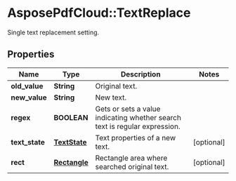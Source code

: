 ﻿# AsposePdfCloud::TextReplace
Single text replacement setting.

## Properties
Name | Type | Description | Notes
------------ | ------------- | ------------- | -------------
**old_value** | **String** | Original text. | 
**new_value** | **String** | New text. | 
**regex** | **BOOLEAN** | Gets or sets a value indicating whether search text is regular expression. | 
**text_state** | [**TextState**](TextState.md) | Text properties of a new text. | [optional] 
**rect** | [**Rectangle**](Rectangle.md) | Rectangle area where searched original text. | [optional] 


